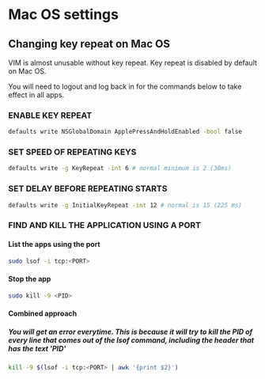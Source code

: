 # Mac OS settings

## Changing key repeat on Mac OS
VIM is almost unusable without key repeat. Key repeat is disabled by default on Mac OS.

You will need to logout and log back in for the commands below to take effect in all apps.

### ENABLE KEY REPEAT
```bash
defaults write NSGlobalDomain ApplePressAndHoldEnabled -bool false
```

### SET SPEED OF REPEATING KEYS
```bash
defaults write -g KeyRepeat -int 6 # normal minimum is 2 (30ms)
```

### SET DELAY BEFORE REPEATING STARTS
```bash
defaults write -g InitialKeyRepeat -int 12 # normal is 15 (225 ms)
```

### FIND AND KILL THE APPLICATION USING A PORT
####  List the apps using the port
```bash
sudo lsof -i tcp:<PORT>
```
#### Stop the app
```bash
sudo kill -9 <PID>
```

#### Combined approach
##### You will get an error everytime. This is because it will try to kill the PID of every line that comes out of the lsof command, including the header that has the text 'PID'
```bash
kill -9 $(lsof -i tcp:<PORT> | awk '{print $2}')
```
